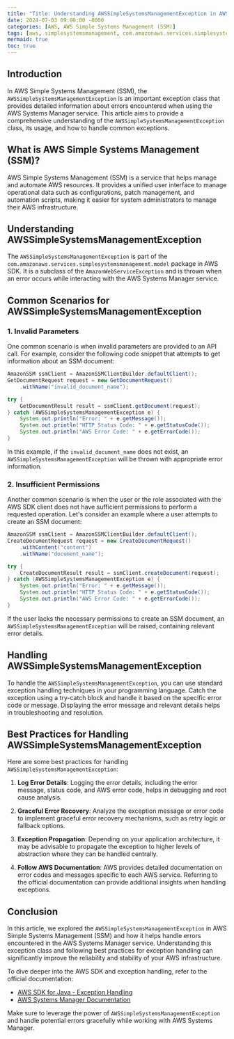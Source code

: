 ```yaml
---
title: "Title: Understanding AWSSimpleSystemsManagementException in AWS Simple Systems Management (SSM)"
date: 2024-07-03 09:00:00 -0000
categories: [AWS, AWS Simple Systems Management (SSM)]
tags: [aws, simplesystemsmanagement, com.amazonaws.services.simplesystemsmanagement.model]
mermaid: true
toc: true
---
```



## Introduction

In AWS Simple Systems Management (SSM), the `AWSSimpleSystemsManagementException` is an important exception class that provides detailed information about errors encountered when using the AWS Systems Manager service. This article aims to provide a comprehensive understanding of the `AWSSimpleSystemsManagementException` class, its usage, and how to handle common exceptions.

## What is AWS Simple Systems Management (SSM)?

AWS Simple Systems Management (SSM) is a service that helps manage and automate AWS resources. It provides a unified user interface to manage operational data such as configurations, patch management, and automation scripts, making it easier for system administrators to manage their AWS infrastructure.

## Understanding AWSSimpleSystemsManagementException

The `AWSSimpleSystemsManagementException` is part of the `com.amazonaws.services.simplesystemsmanagement.model` package in AWS SDK. It is a subclass of the `AmazonWebServiceException` and is thrown when an error occurs while interacting with the AWS Systems Manager service.

## Common Scenarios for AWSSimpleSystemsManagementException

### 1. Invalid Parameters

One common scenario is when invalid parameters are provided to an API call. For example, consider the following code snippet that attempts to get information about an SSM document:

```java
AmazonSSM ssmClient = AmazonSSMClientBuilder.defaultClient();
GetDocumentRequest request = new GetDocumentRequest()
    .withName("invalid_document_name");

try {
    GetDocumentResult result = ssmClient.getDocument(request);
} catch (AWSSimpleSystemsManagementException e) {
    System.out.println("Error: " + e.getMessage());
    System.out.println("HTTP Status Code: " + e.getStatusCode());
    System.out.println("AWS Error Code: " + e.getErrorCode());
}
```
In this example, if the `invalid_document_name` does not exist, an `AWSSimpleSystemsManagementException` will be thrown with appropriate error information.

### 2. Insufficient Permissions

Another common scenario is when the user or the role associated with the AWS SDK client does not have sufficient permissions to perform a requested operation. Let's consider an example where a user attempts to create an SSM document:

```java
AmazonSSM ssmClient = AmazonSSMClientBuilder.defaultClient();
CreateDocumentRequest request = new CreateDocumentRequest()
    .withContent("content")
    .withName("document_name");

try {
    CreateDocumentResult result = ssmClient.createDocument(request);
} catch (AWSSimpleSystemsManagementException e) {
    System.out.println("Error: " + e.getMessage());
    System.out.println("HTTP Status Code: " + e.getStatusCode());
    System.out.println("AWS Error Code: " + e.getErrorCode());
}
```

If the user lacks the necessary permissions to create an SSM document, an `AWSSimpleSystemsManagementException` will be raised, containing relevant error details.

## Handling AWSSimpleSystemsManagementException

To handle the `AWSSimpleSystemsManagementException`, you can use standard exception handling techniques in your programming language. Catch the exception using a try-catch block and handle it based on the specific error code or message. Displaying the error message and relevant details helps in troubleshooting and resolution.

## Best Practices for Handling AWSSimpleSystemsManagementException

Here are some best practices for handling `AWSSimpleSystemsManagementException`:

1. **Log Error Details**: Logging the error details, including the error message, status code, and AWS error code, helps in debugging and root cause analysis.

2. **Graceful Error Recovery**: Analyze the exception message or error code to implement graceful error recovery mechanisms, such as retry logic or fallback options.

3. **Exception Propagation**: Depending on your application architecture, it may be advisable to propagate the exception to higher levels of abstraction where they can be handled centrally.

4. **Follow AWS Documentation**: AWS provides detailed documentation on error codes and messages specific to each AWS service. Referring to the official documentation can provide additional insights when handling exceptions.

## Conclusion

In this article, we explored the `AWSSimpleSystemsManagementException` in AWS Simple Systems Management (SSM) and how it helps handle errors encountered in the AWS Systems Manager service. Understanding this exception class and following best practices for exception handling can significantly improve the reliability and stability of your AWS infrastructure.

To dive deeper into the AWS SDK and exception handling, refer to the official documentation:

- [AWS SDK for Java - Exception Handling](https://docs.aws.amazon.com/sdk-for-java/latest/developer-guide/java-dg-exception-handling.html)
- [AWS Systems Manager Documentation](https://docs.aws.amazon.com/systems-manager/latest/APIReference/Welcome.html)

Make sure to leverage the power of `AWSSimpleSystemsManagementException` and handle potential errors gracefully while working with AWS Systems Manager.